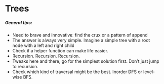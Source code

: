 # Trees

##### General tips:
* Need to brave and innovative: find the crux or a pattern of append
* The answer is always very simple. Imagine a simple tree with a root node with a left and right child
* Check if a helper function can make life easier.
* Recursion. Recursion. Recursion.
* Tweaks here and there, go for the simplest solution first. Don’t just jump to recursion.
* Check which kind of traversal might be the best. Inorder DFS or level-wise BFS.
